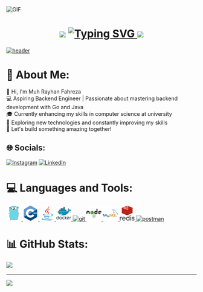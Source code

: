 <img src="https://media.giphy.com/media/v1.Y2lkPTc5MGI3NjExMmQwdzM4eWI3Zmt5aTFvMWNhYWNlMWk1aXRibThmdTZhZGMxbHYxNCZlcD12MV9naWZzX3NlYXJjaCZjdD1n/pVGsAWjzvXcZW4ZBTE/giphy.gif" width="1200" height="300" alt="GIF">




<h1 align="center">
  <img src="https://media.giphy.com/media/v1.Y2lkPTc5MGI3NjExdmkzYm16cWp1NGUyam92NHNicDI3d2Ezemd3Y3RwdG5uaGFvcWRsNCZlcD12MV9naWZzX3NlYXJjaCZjdD1z/m5igsuW4maAi0nYr6k/giphy.gif" width="60px"> 
  <a href="https://git.io/typing-svg">
    <img src="https://readme-typing-svg.demolab.com?font=Protest+Guerrilla&size=45&pause=1000&color=F07F32F3&background=364355F3&center=true&vCenter=true&width=600&height=65&lines=Muh+Rayhan+Fahreza" alt="Typing SVG" />
  </a>
  <img src="https://media.giphy.com/media/v1.Y2lkPTc5MGI3NjExdmkzYm16cWp1NGUyam92NHNicDI3d2Ezemd3Y3RwdG5uaGFvcWRsNCZlcD12MV9naWZzX3NlYXJjaCZjdD1z/m5igsuW4maAi0nYr6k/giphy.gif" width="60px">
</h1>


[![header](https://capsule-render.vercel.app/api?type=rect&color=gradient&height=1)](https://capsule-render.vercel.app/api?type=rect&height=1&color=gradient&text=Input%20text&fontColor=F07F32F3)

# 💫 About Me:
👋 Hi, I'm Muh Rayhan Fahreza<br>💻 Aspiring Backend Engineer | Passionate about mastering backend development with Go and Java<br>🎓 Currently enhancing my skills in computer science at university<br>🚀 Exploring new technologies and constantly improving my skills<br>🌟 Let's build something amazing together!


## 🌐 Socials:
[![Instagram](https://img.shields.io/badge/Instagram-%23E4405F.svg?logo=Instagram&logoColor=white)](https://instagram.com/rayhanfhrzaa) [![LinkedIn](https://img.shields.io/badge/LinkedIn-%230077B5.svg?logo=linkedin&logoColor=white)](https://www.linkedin.com/in/muh-rayhan-fahreza/) 

# 💻 Languages and Tools:

  <a href="https://golang.org" target="_blank"> 
    <img src="https://raw.githubusercontent.com/devicons/devicon/master/icons/go/go-original.svg" alt="go" width="40" height="40"/> 
  </a> 
  <a href="https://www.w3schools.com/cpp/" target="_blank"> 
    <img src="https://raw.githubusercontent.com/devicons/devicon/master/icons/cplusplus/cplusplus-original.svg" alt="cplusplus" width="40" height="40"/> 
  </a> 
  <a href="https://www.java.com" target="_blank"> 
    <img src="https://raw.githubusercontent.com/devicons/devicon/master/icons/java/java-original.svg" alt="java" width="40" height="40"/> 
  </a> 
  <a href="https://www.docker.com/" target="_blank"> 
    <img src="https://raw.githubusercontent.com/devicons/devicon/master/icons/docker/docker-original-wordmark.svg" alt="docker" width="40" height="40"/> 
  </a> 
  <a href="https://git-scm.com/" target="_blank"> 
    <img src="https://www.vectorlogo.zone/logos/git-scm/git-scm-icon.svg" alt="git" width="40" height="40"/> 
  </a> 
  <a href="https://nodejs.org" target="_blank"> 
    <img src="https://raw.githubusercontent.com/devicons/devicon/master/icons/nodejs/nodejs-original-wordmark.svg" alt="nodejs" width="40" height="40"/> 
  </a> 
  <a href="https://www.mysql.com/" target="_blank"> 
    <img src="https://raw.githubusercontent.com/devicons/devicon/master/icons/mysql/mysql-original-wordmark.svg" alt="mysql" width="40" height="40"/> 
  </a> 
  <a href="https://redis.io/" target="_blank"> 
    <img src="https://raw.githubusercontent.com/devicons/devicon/master/icons/redis/redis-original-wordmark.svg" alt="redis" width="40" height="40"/> 
  </a> 
  <a href="https://www.postman.com/" target="_blank"> 
    <img src="https://www.vectorlogo.zone/logos/getpostman/getpostman-icon.svg" alt="postman" width="40" height="40"/> 
  </a> 
</p>

# 📊 GitHub Stats:
![](https://github-readme-stats.vercel.app/api?username=ryhnfhrza&theme=dark&hide_border=false&include_all_commits=false&count_private=false)<br/>

---
[![](https://visitcount.itsvg.in/api?id=ryhnfhrza&icon=0&color=0)](https://visitcount.itsvg.in)



